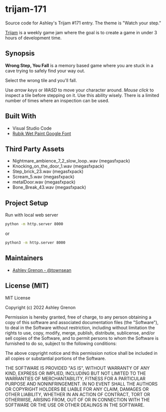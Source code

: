 # trijam-171
Source code for Ashley's Trijam #171 entry. The theme is "Watch your step."

[Trijam](https://itch.io/jam/trijam-171) is a weekly game jam where the goal is to create a game in under 3 hours of development time.

## Synopsis

**Wrong Step, You Fall** is a memory based game where you are stuck in a cave trying to safely find your way out. 

Select the wrong tile and you'll fall.

Use *arrow keys* or *WASD* to move your character around.  *Mouse click* to inspect a tile before stepping on it. Use this ability wisely. There is a limited number of times where an inspection can be used.

## Built With

* Visual Studio Code
* [Rubik Wet Paint Google Font](https://fonts.google.com/specimen/Rubik+Wet+Paint?category=Display&preview.text=Wrong%20Step,%20You%20Fall&preview.text_type=custom)

## Third Party Assets

* Nightmare_ambience_7_2_slow_loop..wav (megasfxpack)
* Knocking_on_the_door_1.wav (megasfxpack)
* Step_brick_23.wav (megasfxpack)
* Scream_5.wav (megasfxpack)
* metalDoor.wav (megasfxpack)
* Bone_Break_43.wav (megasfxpack)

## Project Setup

Run with local web server

```sh
python -m http.server 8000
```

or

```sh
python3 -m http.server 8000
```

## Maintainers

* [Ashley Grenon - @townsean](https://github.com/townsean)

## License (MIT)

MIT License

Copyright (c) 2022 Ashley Grenon

Permission is hereby granted, free of charge, to any person obtaining a copy of this software and associated documentation files (the "Software"), to deal in the Software without restriction, including without limitation the rights to use, copy, modify, merge, publish, distribute, sublicense, and/or sell copies of the Software, and to permit persons to whom the Software is furnished to do so, subject to the following conditions:

The above copyright notice and this permission notice shall be included in all copies or substantial portions of the Software.

THE SOFTWARE IS PROVIDED "AS IS", WITHOUT WARRANTY OF ANY KIND, EXPRESS OR IMPLIED, INCLUDING BUT NOT LIMITED TO THE WARRANTIES OF MERCHANTABILITY, FITNESS FOR A PARTICULAR PURPOSE AND NONINFRINGEMENT. IN NO EVENT SHALL THE AUTHORS OR COPYRIGHT HOLDERS BE LIABLE FOR ANY CLAIM, DAMAGES OR OTHER LIABILITY, WHETHER IN AN ACTION OF CONTRACT, TORT OR OTHERWISE, ARISING FROM, OUT OF OR IN CONNECTION WITH THE SOFTWARE OR THE USE OR OTHER DEALINGS IN THE SOFTWARE.
